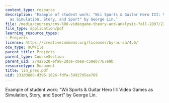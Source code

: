 ```yaml
---
content_type: resource
description: 'Example of student work: "Wii Sports & Guitar Hero III: Video Games
  as Simulation, Story, and Sport" by George Lin.'
file: /media/courses/cms-600-videogame-theory-and-analysis-fall-2007/231d08d8d3961626fdfa5992785ee769_lin_pres.pdf
file_type: application/pdf
learning_resource_types:
- Projects
license: https://creativecommons.org/licenses/by-nc-sa/4.0/
ocw_type: OCWFile
parent_title: Projects
parent_type: CourseSection
parent_uid: 27422620-efa8-2dce-c8e8-c59eb7767e9b
resourcetype: Document
title: lin_pres.pdf
uid: 231d08d8-d396-1626-fdfa-5992785ee769
---
```

Example of student work: "Wii Sports & Guitar Hero III: Video Games as Simulation, Story, and Sport" by George Lin.